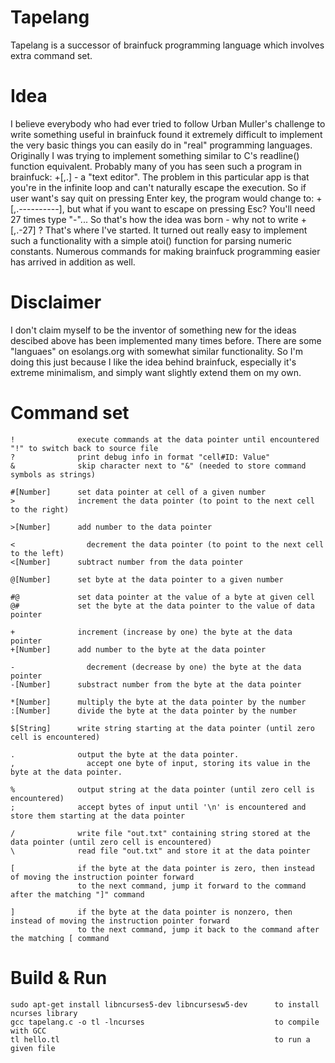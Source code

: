 # Tapelang
Tapelang is a successor of brainfuck programming language which involves extra command set.

# Idea
I believe everybody who had ever tried to follow Urban Muller's challenge to write something useful in brainfuck
found it extremely difficult to implement the very basic things you can easily do in "real" programming languages.
Originally I was trying to implement something similar to C's readline() function equivalent. Probably many of you
has seen such a program in brainfuck: +[,.] - a "text editor". The problem in this particular app is that you're in
the infinite loop and can't naturally escape the execution. So if user want's say quit on pressing Enter key, the
program would change to: +[,.----------], but what if you want to escape on pressing Esc? You'll need 27 times type
"-"... So that's how the idea was born - why not to write +[,.-27] ? That's where I've started. It turned out really
easy to implement such a functionality with a simple atoi() function for parsing numeric constants. Numerous commands
for making brainfuck programming easier has arrived in addition as well.

# Disclaimer
I don't claim myself to be the inventor of something new for the ideas descibed above has been implemented many times
before. There are some "languaes" on esolangs.org with somewhat similar functionality. So I'm doing this just because
I like the idea behind brainfuck, especially it's extreme minimalism, and simply want slightly extend them on my own.

# Command set

    !              execute commands at the data pointer until encountered "!" to switch back to source file
    ?              print debug info in format "cell#ID: Value"
    &              skip character next to "&" (needed to store command symbols as strings)
    
    #[Number]      set data pointer at cell of a given number
    >              increment the data pointer (to point to the next cell to the right)
    
    >[Number]      add number to the data pointer

    <	             decrement the data pointer (to point to the next cell to the left)
    <[Number]      subtract number from the data pointer
    
    @[Number]      set byte at the data pointer to a given number
    
    #@             set data pointer at the value of a byte at given cell
    @#             set the byte at the data pointer to the value of data pointer
    
    +              increment (increase by one) the byte at the data pointer
    +[Number]      add number to the byte at the data pointer
    
    -	             decrement (decrease by one) the byte at the data pointer
    -[Number]      substract number from the byte at the data pointer
    
    *[Number]      multiply the byte at the data pointer by the number
    :[Number]      divide the byte at the data pointer by the number
    
    $[String]      write string starting at the data pointer (until zero cell is encountered)
    
    .              output the byte at the data pointer.
    ,	             accept one byte of input, storing its value in the byte at the data pointer.
    
    %              output string at the data pointer (until zero cell is encountered)
    ;              accept bytes of input until '\n' is encountered and store them starting at the data pointer
    
    /              write file "out.txt" containing string stored at the data pointer (until zero cell is encountered)
    \              read file "out.txt" and store it at the data pointer
    
    [	           if the byte at the data pointer is zero, then instead of moving the instruction pointer forward
                   to the next command, jump it forward to the command after the matching "]" command
                   
    ]	           if the byte at the data pointer is nonzero, then instead of moving the instruction pointer forward
                   to the next command, jump it back to the command after the matching [ command

# Build & Run

    sudo apt-get install libncurses5-dev libncursesw5-dev      to install ncurses library
    gcc tapelang.c -o tl -lncurses                             to compile with GCC
    tl hello.tl                                                to run a given file
